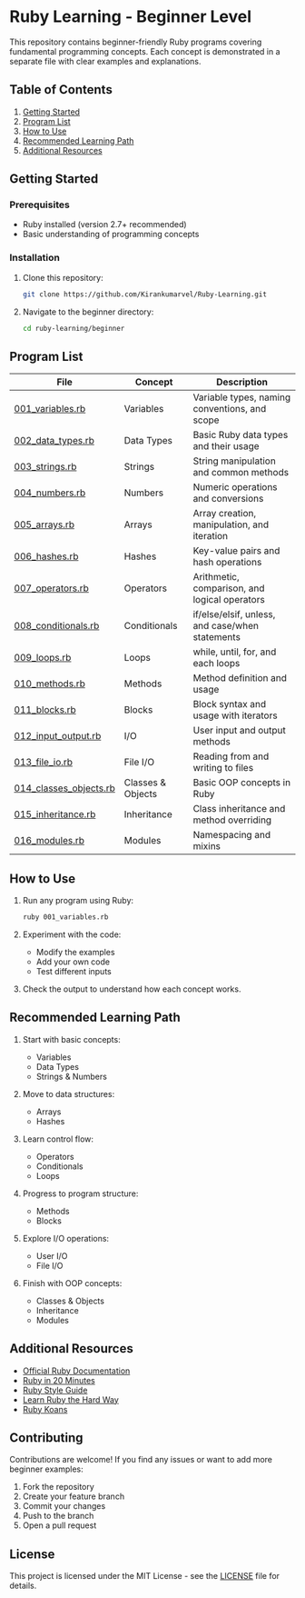 # Ruby Learning - Beginner Level

This repository contains beginner-friendly Ruby programs covering fundamental programming concepts. Each concept is demonstrated in a separate file with clear examples and explanations.

## Table of Contents

1. [Getting Started](#getting-started)
2. [Program List](#program-list)
3. [How to Use](#how-to-use)
4. [Recommended Learning Path](#recommended-learning-path)
5. [Additional Resources](#additional-resources)

## Getting Started

### Prerequisites
- Ruby installed (version 2.7+ recommended)
- Basic understanding of programming concepts

### Installation
1. Clone this repository:
   ```bash
   git clone https://github.com/Kirankumarvel/Ruby-Learning.git
   ```
2. Navigate to the beginner directory:
   ```bash
   cd ruby-learning/beginner
   ```

## Program List

| File | Concept | Description |
|------|---------|-------------|
| [001_variables.rb](https://github.com/Kirankumarvel/Ruby-Learning/blob/main/beginner/001_variables.rb) | Variables | Variable types, naming conventions, and scope |
| [002_data_types.rb](https://github.com/Kirankumarvel/Ruby-Learning/blob/main/beginner/002_data_types.rb) | Data Types | Basic Ruby data types and their usage |
| [003_strings.rb](https://github.com/Kirankumarvel/Ruby-Learning/blob/main/beginner/003_strings.rb) | Strings | String manipulation and common methods |
| [004_numbers.rb](https://github.com/Kirankumarvel/Ruby-Learning/blob/main/beginner/004_numbers.rb) | Numbers | Numeric operations and conversions |
| [005_arrays.rb](https://github.com/Kirankumarvel/Ruby-Learning/blob/main/beginner/005_arrays.rb) | Arrays | Array creation, manipulation, and iteration |
| [006_hashes.rb](https://github.com/Kirankumarvel/Ruby-Learning/blob/main/beginner/006_hashes.rb) | Hashes | Key-value pairs and hash operations |
| [007_operators.rb](https://github.com/Kirankumarvel/Ruby-Learning/blob/main/beginner/007_operators.rb) | Operators | Arithmetic, comparison, and logical operators |
| [008_conditionals.rb](https://github.com/Kirankumarvel/Ruby-Learning/blob/main/beginner/008_conditionals.rb) | Conditionals | if/else/elsif, unless, and case/when statements |
| [009_loops.rb](https://github.com/Kirankumarvel/Ruby-Learning/blob/main/beginner/009_loops.rb) | Loops | while, until, for, and each loops |
| [010_methods.rb](https://github.com/Kirankumarvel/Ruby-Learning/blob/main/beginner/010_methods.rb) | Methods | Method definition and usage |
| [011_blocks.rb](https://github.com/Kirankumarvel/Ruby-Learning/blob/main/beginner/011_blocks.rb) | Blocks | Block syntax and usage with iterators |
| [012_input_output.rb](https://github.com/Kirankumarvel/Ruby-Learning/blob/main/beginner/012_input_output.rb) | I/O | User input and output methods |
| [013_file_io.rb](https://github.com/Kirankumarvel/Ruby-Learning/blob/main/beginner/013_file_io.rb) | File I/O | Reading from and writing to files |
| [014_classes_objects.rb](https://github.com/Kirankumarvel/Ruby-Learning/blob/main/beginner/014_classes_objects.rb) | Classes & Objects | Basic OOP concepts in Ruby |
| [015_inheritance.rb](https://github.com/Kirankumarvel/Ruby-Learning/blob/main/beginner/015_inheritance.rb) | Inheritance | Class inheritance and method overriding |
| [016_modules.rb](https://github.com/Kirankumarvel/Ruby-Learning/blob/main/beginner/016_modules.rb) | Modules | Namespacing and mixins |

## How to Use

1. Run any program using Ruby:
   ```bash
   ruby 001_variables.rb
   ```

2. Experiment with the code:
   - Modify the examples
   - Add your own code
   - Test different inputs

3. Check the output to understand how each concept works.

## Recommended Learning Path

1. Start with basic concepts:
   - Variables
   - Data Types
   - Strings & Numbers

2. Move to data structures:
   - Arrays
   - Hashes

3. Learn control flow:
   - Operators
   - Conditionals
   - Loops

4. Progress to program structure:
   - Methods
   - Blocks

5. Explore I/O operations:
   - User I/O
   - File I/O

6. Finish with OOP concepts:
   - Classes & Objects
   - Inheritance
   - Modules

## Additional Resources

- [Official Ruby Documentation](https://www.ruby-lang.org/en/documentation/)
- [Ruby in 20 Minutes](https://www.ruby-lang.org/en/documentation/quickstart/)
- [Ruby Style Guide](https://rubystyle.guide/)
- [Learn Ruby the Hard Way](https://learnrubythehardway.org/)
- [Ruby Koans](http://rubykoans.com/)

## Contributing

Contributions are welcome! If you find any issues or want to add more beginner examples:
1. Fork the repository
2. Create your feature branch
3. Commit your changes
4. Push to the branch
5. Open a pull request

## License

This project is licensed under the MIT License - see the [LICENSE](LICENSE) file for details.
